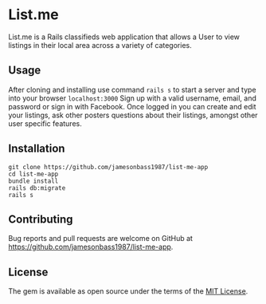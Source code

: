 # List.me ##

List.me is a Rails classifieds web application that allows a User to view listings in their local area across a variety of categories.

## Usage ##

After cloning and installing use command ```rails s``` to start a server and type into your browser ```localhost:3000```
Sign up with a valid username, email, and password or sign in with Facebook. Once logged in you can create and edit your listings, ask other posters questions about their listings, amongst other user specific features.

## Installation ##

```shell
git clone https://github.com/jamesonbass1987/list-me-app
cd list-me-app
bundle install
rails db:migrate
rails s
```

## Contributing ##

Bug reports and pull requests are welcome on GitHub at https://github.com/jamesonbass1987/list-me-app.


## License ##

The gem is available as open source under the terms of the [MIT License](https://github.com/jamesonbass1987/list-me-app/blob/master/LICENSE).
